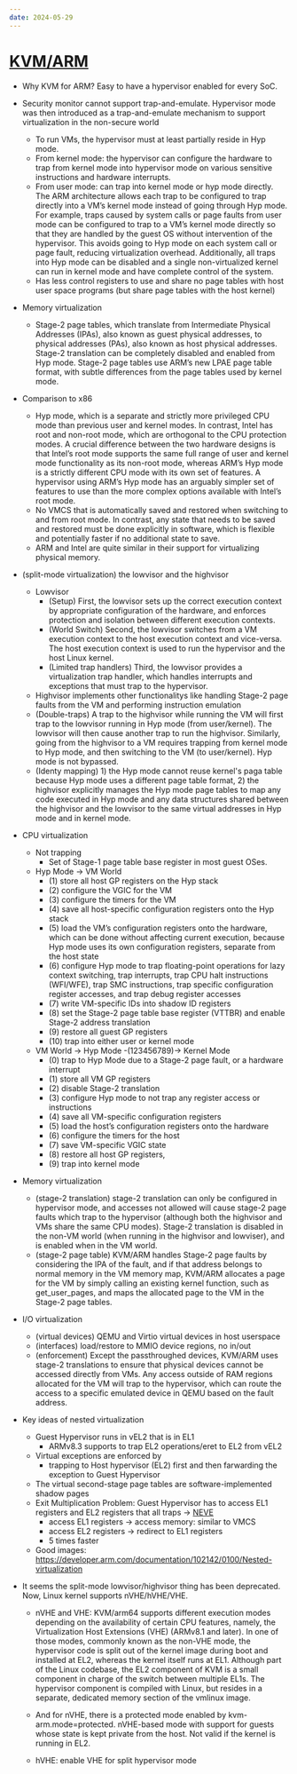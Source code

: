 ```yaml
---
date: 2024-05-29
---
```


# [KVM/ARM](https://dl.acm.org/doi/pdf/10.1145/2644865.2541946)

+ Why KVM for ARM? Easy to have a hypervisor enabled for every SoC.
+ Security monitor cannot support trap-and-emulate. Hypervisor mode was
then introduced as a trap-and-emulate mechanism to support virtualization in
the non-secure world
    + To run VMs, the hypervisor must at least partially reside in Hyp mode.
    + From kernel mode: the hypervisor can configure the hardware to trap
    from kernel mode into hypervisor mode on various sensitive instructions and
    hardware interrupts.
    + From user mode: can trap into kernel mode or hyp mode directly. The ARM
    architecture allows each trap to be configured to trap directly into a VM’s
    kernel mode instead of going through Hyp mode. For example, traps caused by
    system calls or page faults from user mode can be configured to trap to a
    VM’s kernel mode directly so that they are handled by the guest OS without
    intervention of the hypervisor.  This avoids going to Hyp mode on each
    system call or page fault, reducing virtualization overhead. Additionally,
    all traps into Hyp mode can be disabled and a single non-virtualized kernel
    can run in kernel mode and have complete control of the system.
    + Has less control registers to use and share no page tables with host user
    space programs  (but share page tables with the host kernel)
+ Memory virtualization
    + Stage-2 page tables, which translate from Intermediate Physical
    Addresses (IPAs), also known as guest physical addresses, to physical
    addresses (PAs), also known as host physical addresses.  Stage-2
    translation can be completely disabled and enabled from Hyp mode.
    Stage-2 page tables use ARM’s new LPAE page table format, with subtle
    differences from the page tables used by kernel mode.
+ Comparison to x86
    + Hyp mode, which is a separate and strictly more privileged CPU mode
    than previous user and kernel modes. In contrast, Intel has root and
    non-root mode, which are orthogonal to the CPU protection modes. A
    crucial difference between the two hardware designs is that Intel’s root
    mode supports the same full range of user and kernel mode functionality
    as its non-root mode, whereas ARM’s Hyp mode is a strictly different CPU
    mode with its own set of features. A hypervisor using ARM’s Hyp mode
    has an arguably simpler set of features to use than the more complex
    options available with Intel’s root mode.
    + No VMCS that is automatically saved and restored when switching to and
    from root mode. In contrast, any state that needs to be saved and
    restored must be done explicitly in software, which is flexible and
    potentially faster if no additional state to save.
    + ARM and Intel are quite similar in their support for virtualizing
    physical memory.
+ (split-mode virtualization) the lowvisor and the highvisor
    + Lowvisor
        + (Setup) First, the lowvisor sets up the correct execution context by
        appropriate configuration of the hardware, and enforces protection
        and isolation between different execution contexts.
        + (World Switch) Second, the lowvisor switches from a VM execution
        context to the host execution context and vice-versa. The host
        execution context is used to run the hypervisor and the host Linux
        kernel.
        + (Limited trap handlers) Third, the lowvisor provides a
        virtualization trap handler, which handles interrupts and exceptions
        that must trap to the hypervisor.
    + Highvisor implements other functionalitys like handling Stage-2 page
    faults from the VM and performing instruction emulation
    + (Double-traps) A trap to the highvisor while running the VM will first
    trap to the lowvisor running in Hyp mode (from user/kernel). The lowvisor
    will then cause another trap to run the highvisor. Similarly, going from the
    highvisor to a VM requires trapping from kernel mode to Hyp mode, and then
    switching to the VM (to user/kernel). Hyp mode is not bypassed.
    + (Identy mapping) 1) the Hyp mode cannot reuse kernel's paga table because
    Hyp mode uses a different page table format, 2) the highvisor explicitly
    manages the Hyp mode page tables to map any code executed in Hyp mode and
    any data structures shared between the highvisor and the lowvisor to the
    same virtual addresses in Hyp mode and in kernel mode.
+ CPU virtualization
    + Not trapping
        + Set of Stage-1 page table base register
        in most guest OSes.
    + Hyp Mode -> VM World
        + (1) store all host GP registers on the Hyp stack
        + (2) configure the VGIC for the VM
        + (3) configure the timers for the VM
        + (4) save all host-specific configuration registers onto the Hyp stack
        + (5) load the VM’s configuration registers onto the hardware, which can be done without affecting current execution, because Hyp mode uses its own configuration registers, separate from the host state
        + (6) configure Hyp mode to trap floating-point operations for lazy
        context switching, trap interrupts, trap CPU halt instructions
        (WFI/WFE), trap SMC instructions, trap specific configuration register
        accesses, and trap debug register accesses
        + (7) write VM-specific IDs into shadow ID registers
        + (8) set the Stage-2 page table base register (VTTBR) and enable
        Stage-2 address translation
        + (9) restore all guest GP registers
        + (10) trap into either user or kernel mode
    + VM World -> Hyp Mode -(123456789)-> Kernel Mode
        + (0) trap to Hyp Mode due to a Stage-2 page fault, or a hardware interrupt
        + (1) store all VM GP registers
        + (2) disable Stage-2 translation
        + (3) configure Hyp mode to not trap any register access or instructions
        + (4) save all VM-specific configuration registers
        + (5) load the host’s configuration registers onto the hardware
        + (6) configure the timers for the host
        + (7) save VM-specific VGIC state
        + (8) restore all host GP registers,
        + (9) trap into kernel mode
+ Memory virtualization
    + (stage-2 translation) stage-2 translation can only be configured in
    hypervisor mode, and accesses not allowed will cause stage-2 page faults
    which trap to the hypervisor (although both the highvisor and VMs share the
    same CPU modes). Stage-2 translation is disabled in the non-VM world (when
    running in the highvisor and lowviser), and is enabled when in the VM world.
    + (stage-2 page table) KVM/ARM handles Stage-2 page faults by considering
    the IPA of the fault, and if that address belongs to normal memory in the VM
    memory map, KVM/ARM allocates a page for the VM by simply calling an
    existing kernel function, such as get_user_pages, and maps the allocated
    page to the VM in the Stage-2 page tables.
+ I/O virtualization
    + (virtual devices) QEMU and Virtio virtual devices in host userspace
    + (interfaces) load/restore to MMIO device regions, no in/out
    + (enforcement) Except the passthroughed devices, KVM/ARM uses stage-2
    translations to ensure that physical devices cannot be accessed directly
    from VMs. Any access outside of RAM regions allocated for the VM will trap
    to the hypervisor, which can route the access to a specific emulated device
    in QEMU based on the fault address.
+ Key ideas of nested virtualization
    + Guest Hypervisor runs in vEL2 that is in EL1
        + ARMv8.3 supports to trap EL2 operations/eret to EL2 from vEL2
    + Virtual exceptions are enforced by
        + trapping to Host hypervisor (EL2) first and then farwarding the
        exception to Guest Hypervisor
    + The virtual second-stage page tables are software-implemented shadow pages
    + Exit Multiplication Problem: Guest Hypervisor has to access EL1 registers
    and EL2 registers that all traps -> [NEVE](https://dl.acm.org/doi/pdf/10.1145/3132747.3132754)
        + access EL1 registers -> access memory: similar to VMCS
        + access EL2 registers -> redirect to EL1 registers
        + 5 times faster
    + Good images: https://developer.arm.com/documentation/102142/0100/Nested-virtualization

+ It seems the split-mode lowvisor/highvisor thing has been deprecated. Now,
Linux kernel supports nVHE/hVHE/VHE.
    + nVHE and VHE: KVM/arm64 supports different execution modes depending on
    the availability of certain CPU features, namely, the Virtualization Host
    Extensions (VHE) (ARMv8.1 and later). In one of those modes, commonly known
    as the non-VHE mode, the hypervisor code is split out of the kernel image
    during boot and installed at EL2, whereas the kernel itself runs at EL1.
    Although part of the Linux codebase, the EL2 component of KVM is a small
    component in charge of the switch between multiple EL1s.  The hypervisor
    component is compiled with Linux, but resides in a separate, dedicated
    memory section of the vmlinux image.

    + And for nVHE, there is a protected mode enabled by kvm-arm.mode=protected.
    nVHE-based mode with support for guests whose state is kept private from the
    host. Not valid if the kernel is running in EL2.

    + hVHE: enable VHE for split hypervisor mode
